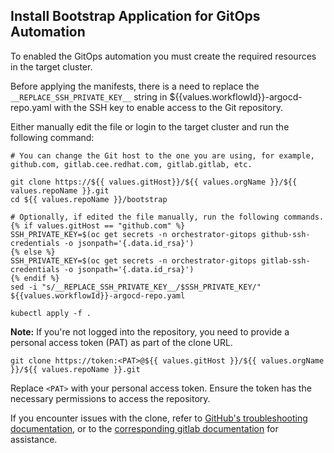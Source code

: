## Install Bootstrap Application for GitOps Automation

To enabled the GitOps automation you must create the required resources in the target cluster.

Before applying the manifests, there is a need to replace the `__REPLACE_SSH_PRIVATE_KEY__` string in ${{values.workflowId}}-argocd-repo.yaml with the SSH key to enable access to the Git repository.

Either manually edit the file or login to the target cluster and run the following command:

```
# You can change the Git host to the one you are using, for example, github.com, gitlab.cee.redhat.com, gitlab.gitlab, etc.

git clone https://${{ values.gitHost}}/${{ values.orgName }}/${{ values.repoName }}.git
cd ${{ values.repoName }}/bootstrap

# Optionally, if edited the file manually, run the following commands. 
{% if values.gitHost == "github.com" %}
SSH_PRIVATE_KEY=$(oc get secrets -n orchestrator-gitops github-ssh-credentials -o jsonpath='{.data.id_rsa}') 
{% else %}
SSH_PRIVATE_KEY=$(oc get secrets -n orchestrator-gitops gitlab-ssh-credentials -o jsonpath='{.data.id_rsa}') 
{% endif %}
sed -i "s/__REPLACE_SSH_PRIVATE_KEY__/$SSH_PRIVATE_KEY/" ${{values.workflowId}}-argocd-repo.yaml

kubectl apply -f .
```

**Note:** If you're not logged into the repository, you need to provide a personal access token (PAT) as part of the clone URL.

```
git clone https://token:<PAT>@${{ values.gitHost }}/${{ values.orgName }}/${{ values.repoName }}.git
```

Replace `<PAT>` with your personal access token. Ensure the token has the necessary permissions to access the repository.

If you encounter issues with the clone, refer to [GitHub's troubleshooting documentation](https://docs.github.com/en/repositories/creating-and-managing-repositories/troubleshooting-cloning-errors), or to the [corresponding gitlab documentation](https://docs.gitlab.com/ee/user/project/repository/) for assistance.
